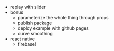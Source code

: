 
- replay with slider
- bonus
  - parameterize the whole thing through props
  - publish package
  - deploy example with github pages
  - curve smoothing
- react native
  - firebase!
